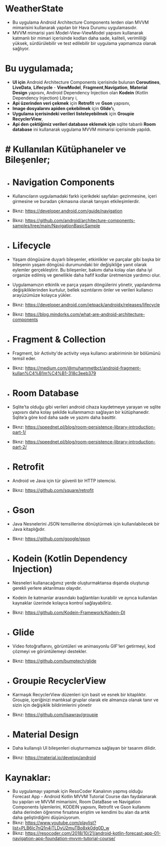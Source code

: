# WeatherState
 
- Bu uygulama Android Architecture Components lerden olan MVVM mimarisini kullanarak yapılan bir Hava Durumu uygulamasıdır.
- MVVM mimarisi yani Model-View-ViewModel yapısını kullanarak katmanlı bir mimari içerisinde kodları daha sade, kaliteli, verimliliği yüksek, sürdürülebilir ve test edilebilir bir uygulama yapmamıza olanak sağlıyor. 

 # Bu uygulamada; 

- **UI için** Android Architecture Components içerisinde bulunan **Coroutines**, **LiveData**, **Lifecycle** - **ViewModel**, **Fragment**,**Navigation**, **Material Design** yapısını, Android Dependency Injection olan **Kodein** (Kotlin Dependency Injection) Library i,
- **Api üzerinden veri çekmek** için **Retrofit** ve **Gson** yapısını, 
- **Image dosyalarını apiden çekebilmek** için **Glide'ı**,
- **Uygulama içerisindeki verileri listeleyebilmek** için **Groupie RecyclerView**,
- **Api den çektiğimiz verileri database eklemek için** sqlite tabanlı **Room database** ini kullanarak uygulama MVVM mimarisi içerisinde yapıldı.

 
# # Kullanılan Kütüphaneler ve Bileşenler;

- # Navigation Components
- Kullanıcıların uygulamadaki farklı içerikdeki sayfaları gezinmesine, içeri girmesine ve buradan çıkmasına olanak tanıyan etkileşimlerdir.
- Bknz: https://developer.android.com/guide/navigation
- Bknz: https://github.com/android/architecture-components-samples/tree/main/NavigationBasicSample

- # Lifecycle
- Yaşam döngüsüne duyarlı bileşenler, etkinlikler ve parçalar gibi başka bir bileşenin yaşam döngüsü durumundaki bir değişikliğe yanıt olarak eylemler gerçekleştirir. Bu bileşenler, bakımı daha kolay olan daha iyi organize edilmiş ve genellikle daha hafif kodlar üretmenize yardımcı olur.
- Uygulamamızın etkinlik ve parça yaşam döngülerini yönetir, yapılandırma değişikliklerinden kurtulur, bellek sızıntılarını önler ve verileri kullanıcı arayüzümüze kolayca yükler.
- Bknz: https://developer.android.com/jetpack/androidx/releases/lifecycle
- Bknz: https://blog.mindorks.com/what-are-android-architecture-components

- # Fragment & Collection
- Fragment, bir Activity'de activity veya kullanıcı arabiriminin bir bölümünü temsil eder.
- Bknz: https://medium.com/@muhammetbct/android-fragment-kullan%C4%B1m%C4%B1-318c3eeb379

- # Room Database
- Sqlite’ta olduğu gibi verileri android cihaza kaydetmeye yarayan ve sqlite yapısını daha kolay şekilde kullanmamızı sağlayan bir kütüphanedir. Sqlite’a göre kod daha sade ve yazımı daha basittir.
- Bknz: https://speednet.pl/blog/room-persistence-library-introduction-part-1/ 
- Bknz: https://speednet.pl/blog/room-persistence-library-introduction-part-2/

- # Retrofit
- Android ve Java için tür güvenli bir HTTP istemcisi.
- Bknz: https://github.com/square/retrofit

- # Gson
- Java Nesnelerini JSON temsillerine dönüştürmek için kullanılabilecek bir Java kitaplığıdır.
- Bknz: https://github.com/google/gson

- # Kodein (Kotlin Dependency Injection)
- Nesneleri kullanacağımız yerde oluşturmaktansa dışarıda oluşturup gerekli yerlere aktarılması olayıdır.
- Kodein ile katmanlar arasındakı bağlantıları kurabilir ve ayrıca kullanılan kaynaklar üzerinde kolayca kontrol sağlayabiliriz.
- Bknz: https://github.com/Kodein-Framework/Kodein-DI

- # Glide
-  Video fotoğraflarını, görüntüleri ve animasyonlu GIF'leri getirmeyi, kod çözmeyi ve görüntülemeyi destekler.
- Bknz: https://github.com/bumptech/glide

- # Groupie RecyclerView
- Karmaşık RecyclerView düzenleri için basit ve esnek bir kitaplıktır. Groupie, içeriğinizi mantıksal gruplar olarak ele almanıza olanak tanır ve sizin için değişiklik bildirimlerini yönetir
- Bknz: https://github.com/lisawray/groupie

- # Material Design
- Daha kullanışlı UI bileşenleri oluşturmamıza sağlayan bir tasarım dilidir.
- Bknz: https://material.io/develop/android


# Kaynaklar:

- Bu uygulamayı yapmak için ResoCoder Kanalının yapmış olduğu  Forecast App - Android Kotlin MVVM Tutorial Course dan faydalanarak bu yapıları ve MVVM mimarisini, Room DataBase ve Navigation Components İşlemlerini, KODEIN yapısını, Retrofit ve Gson kullanımı daha derinden öğrenme fırsatına eriştim ve kendimi bu alan da artık daha geliştirdiğimi düşünüyorum. 
- Bknz: https://www.youtube.com/playlist?list=PLB6lc7nQ1n4jTLDyU2muTBo8xk0dg0D_w
- Bknz: https://resocoder.com/2018/10/21/android-kotlin-forecast-app-01-navigation-app-foundation-mvvm-tutorial-course/
